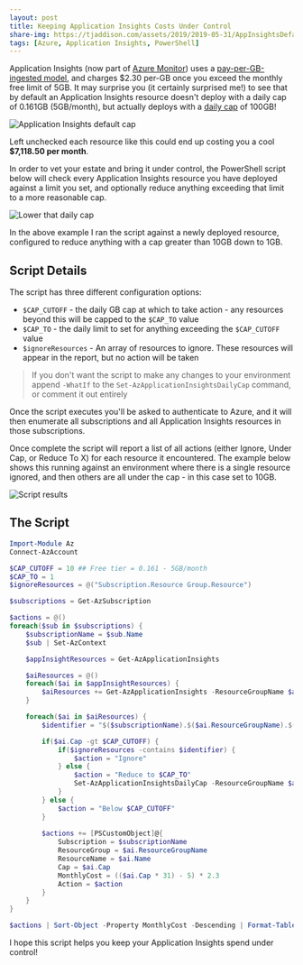 ```yaml
---
layout: post
title: Keeping Application Insights Costs Under Control
share-img: https://tjaddison.com/assets/2019/2019-05-31/AppInsightsDefaultCap.png
tags: [Azure, Application Insights, PowerShell]
---
```


Application Insights (now part of [Azure Monitor]) uses a [pay-per-GB-ingested model][AppInsights Pricing], and charges $2.30 per-GB once you exceed the monthly free limit of 5GB.  It may surprise you (it certainly surprised me!) to see that by default an Application Insights resource doesn't deploy with a daily cap of 0.161GB (5GB/month), but actually deploys with a [daily cap][AppInsights Cap Management] of 100GB!

![Application Insights default cap](/assets/2019/2019-05-31/DailyCap.png)

Left unchecked each resource like this could end up costing you a cool **$7,118.50 per month**.

In order to vet your estate and bring it under control, the PowerShell script below will check every Application Insights resource you have deployed against a limit you set, and optionally reduce anything exceeding that limit to a more reasonable cap.

![Lower that daily cap](/assets/2019/2019-05-31/AppInsightsDefaultCap.png)

In the above example I ran the script against a newly deployed resource, configured to reduce anything with a cap greater than 10GB down to 1GB.

<!--more-->

## Script Details

The script has three different configuration options:

- `$CAP_CUTOFF` - the daily GB cap at which to take action - any resources beyond this will be capped to the `$CAP_TO` value
- `$CAP_TO` - the daily limit to set for anything exceeding the `$CAP_CUTOFF` value
- `$ignoreResources` - An array of resources to ignore.  These resources will appear in the report, but no action will be taken

> If you don't want the script to make any changes to your environment append `-WhatIf` to the `Set-AzApplicationInsightsDailyCap` command, or comment it out entirely

Once the script executes you'll be asked to authenticate to Azure, and it will then enumerate all subscriptions and all Application Insights resources in those subscriptions.

Once complete the script will report a list of all actions (either Ignore, Under Cap, or Reduce To X) for each resource it encountered.  The example below shows this running against an environment where there is a single resource ignored, and then others are all under the cap - in this case set to 10GB.

![Script results](/assets/2019/2019-05-31/AppInsightsResults.png)

## The Script

```powershell
Import-Module Az
Connect-AzAccount

$CAP_CUTOFF = 10 ## Free tier = 0.161 - 5GB/month
$CAP_TO = 1
$ignoreResources = @("Subscription.Resource Group.Resource")

$subscriptions = Get-AzSubscription

$actions = @()
foreach($sub in $subscriptions) {
    $subscriptionName = $sub.Name
    $sub | Set-AzContext

    $appInsightResources = Get-AzApplicationInsights

    $aiResources = @()
    foreach($ai in $appInsightResources) {
        $aiResources += Get-AzApplicationInsights -ResourceGroupName $ai.ResourceGroupName -Name $ai.Name -IncludeDailyCap
    }

    foreach($ai in $aiResources) {
        $identifier = "$($subscriptionName).$($ai.ResourceGroupName).$($ai.Name)"

        if($ai.Cap -gt $CAP_CUTOFF) {
            if($ignoreResources -contains $identifier) {
                $action = "Ignore"
            } else {
                $action = "Reduce to $CAP_TO"
                Set-AzApplicationInsightsDailyCap -ResourceGroupName $ai.ResourceGroupName -Name $ai.Name -DailyCapGB $CAP_TO
            }
        } else {
            $action = "Below $CAP_CUTOFF"
        }
        
        $actions += [PSCustomObject]@{
            Subscription = $subscriptionName
            ResourceGroup = $ai.ResourceGroupName
            ResourceName = $ai.Name
            Cap = $ai.Cap
            MonthlyCost = (($ai.Cap * 31) - 5) * 2.3
            Action = $action
        }
    }
}

$actions | Sort-Object -Property MonthlyCost -Descending | Format-Table
```

I hope this script helps you keep your Application Insights spend under control!

[Azure Monitor]: https://docs.microsoft.com/en-us/azure/azure-monitor/overview
[AppInsights Pricing]: https://azure.microsoft.com/en-us/pricing/details/monitor/
[AppInsights Cap Management]: https://docs.microsoft.com/en-us/azure/azure-monitor/app/pricing